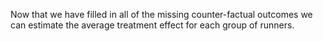 Now that we have filled in all of the missing counter-factual outcomes we can estimate the average treatment effect for each group of runners. 
<br>
<br>
